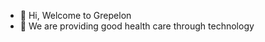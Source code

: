 - 👋 Hi, Welcome to Grepelon
- 🌱 We are providing good health care through technology

<!---
Grepelon/Grepelon is a ✨ special ✨ repository because its `README.md` (this file) appears on your GitHub profile.
You can click the Preview link to take a look at your changes.
--->
